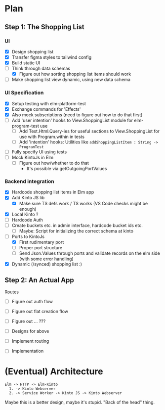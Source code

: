 # Plan

## Step 1: The Shopping List

### UI

* [X] Design shopping list
* [X] Transfer figma styles to tailwind config
* [X] Build static UI
* [ ] Think through data schemas
  - [X] Figure out how sorting shopping list items should work
* [ ] Make shopping list view dynamic, using new data schema

### UI Specification

* [X] Setup testing with elm-platform-test
* [X] Exchange commands for 'Effects'
* [X] Also mock subscriptions (need to figure out how to do that first)
* [ ] Add 'user intention' hooks to View.ShoppingList module for elm-program-test use
  - [ ] Add Test.Html.Query-ies for useful sections to View.ShoppingList for use with Program.within in tests
  - [ ] Add 'intention' hooks: Utilities like `addShoppingListItem : String -> ProgramTest`
* [ ] Fully specify UI using tests
* [ ] Mock KintoJs in Elm
  - [ ] Figure out how/whether to do that
    - It's possible via getOutgoingPortValues

### Backend integration

* [X] Hardcode shopping list items in Elm app
* [X] Add Kinto JS lib
  - [X] Make sure TS defs work / TS works (VS Code checks might be enough)
* [X] Local Kinto ?
* [ ] Hardcode Auth
* [ ] Create buckets etc. in admin interface, hardcode bucket ids etc.
  - [ ] Maybe: Script for initializing the correct schema at kinto
* [ ] Ports to KintoJs
  - [X] First rudimentary port
  - [ ] Proper port structure
  - [ ] Send Json.Values through ports and validate records on the elm side (with some error handling)
* [X] Dynamic (/synced) shopping list :)

## Step 2: An Actual App

Routes
* [ ] Figure out auth flow
* [ ] Figure out flat creation flow
* [ ] Figure out ... ???
* [ ] Designs for above
* [ ] Implement routing
* [ ] Implementation


# (Eventual) Architecture

```
Elm -> HTTP -> Elm-Kinto
  1. -> Kinto Webserver
  2. -> Service Worker -> Kinto JS -> Kinto Webserver
```

Maybe this is a better design, maybe it's stupid. "Back of the head" thing.
